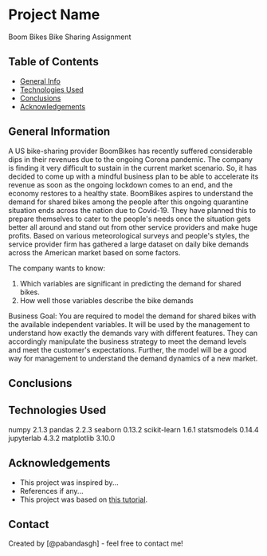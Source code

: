 # Project Name
Boom Bikes Bike Sharing Assignment


## Table of Contents
* [General Info](#general-information)
* [Technologies Used](#technologies-used)
* [Conclusions](#conclusions)
* [Acknowledgements](#acknowledgements)


## General Information
A US bike-sharing provider BoomBikes has recently suffered considerable dips in their revenues due to the ongoing Corona pandemic. The company is finding it very difficult to sustain in the current market scenario. So, it has decided to come up with a mindful business plan to be able to accelerate its revenue as soon as the ongoing lockdown comes to an end, and the economy restores to a healthy state. 
BoomBikes aspires to understand the demand for shared bikes among the people after this ongoing quarantine situation ends across the nation due to Covid-19. They have planned this to prepare themselves to cater to the people's needs once the situation gets better all around and stand out from other service providers and make huge profits.
Based on various meteorological surveys and people's styles, the service provider firm has gathered a large dataset on daily bike demands across the American market based on some factors.

The company wants to know:
1. Which variables are significant in predicting the demand for shared bikes.
2. How well those variables describe the bike demands

Business Goal:
You are required to model the demand for shared bikes with the available independent variables. It will be used by the management to understand how exactly the demands vary with different features. They can accordingly manipulate the business strategy to meet the demand levels and meet the customer's expectations. Further, the model will be a good way for management to understand the demand dynamics of a new market.

## Conclusions



## Technologies Used
numpy                     2.1.3
pandas                    2.2.3
seaborn                   0.13.2
scikit-learn              1.6.1
statsmodels               0.14.4
jupyterlab                4.3.2
matplotlib                3.10.0




## Acknowledgements

- This project was inspired by...
- References if any...
- This project was based on [this tutorial](https://www.example.com).


## Contact
Created by [@pabandasgh] - feel free to contact me!
